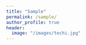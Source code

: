 ```yaml
---
title: "Sample"
permalink: /sample/
author_profile: true
header:
  image: "/images/techi.jpg"
---
```


